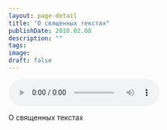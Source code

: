```yaml
---
layout: page-detail
title: "О священных текстах"
publishDate: 2010.02.08
description: ""
tags:
image:
draft: false
---
```


<audio title="2010.02.08 - О священных текстах.mp3" src="https://filer-api.advayta.org/v1.0/public/files/74831" controls=""></audio>

 О священных текстах 

  
